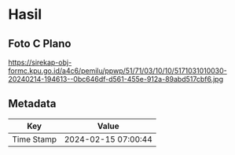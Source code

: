 # Hasil

## Foto C Plano

https://sirekap-obj-formc.kpu.go.id/a4c6/pemilu/ppwp/51/71/03/10/10/5171031010030-20240214-194613--0bc646df-d561-455e-912a-89abd517cbf6.jpg


## Metadata

| Key        | Value               |
| ---------- | ------------------- |
| Time Stamp | 2024-02-15 07:00:44 |



